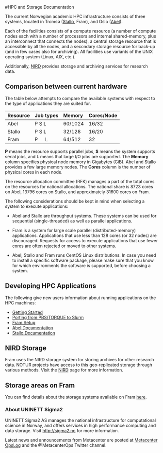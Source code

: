 #HPC and Storage Documentation

The current Norwegian academic HPC infrastructure consists of three systems, located in Tromsø ([Stallo](http://hpc-uit.readthedocs.io/en/latest/help/faq.html), Fram), and Oslo ([Abel](http://www.uio.no/english/services/it/research/hpc/abel/)).

Each of the facilities consists of a compute resource (a number of compute nodes each with a number of processors and internal shared-memory, plus an interconnect that connects the nodes), a central storage resource that is accessible by all the nodes, and a secondary storage resource for back-up (and in few cases also for archiving). All facilities use variants of the UNIX operating system (Linux, AIX, etc.).

Additionally, [NIRD](storage/nird.md) provides storage and archiving services for research data.

## Comparison between current hardware

The table below attempts to compare the available systems with respect to the type of applications they are suited for.

|Resource |	Job types |	Memory |	Cores/Node |
| :------------- | :------------- | :------------- | :------------- |
| Abel |	P   S   L |	60/1024 |	16/32 |
| Stallo |	P   S   L |	32/128 |	16/20 |
| Fram |	P&ensp;&ensp;&ensp;L |	64/512 |	32 |

**P** means the resource supports parallel jobs, **S** means the system supports serial jobs, and **L** means that large I/O jobs are supported.
The **Memory** column specifies physical node memory in Gigabytes (GiB). Abel and Stallo provides a few large memory nodes.
The **Cores** column is the number of physical cores in each node.

The resource allocation committee (RFK) manages a part of the total cores on the resources for national allocations. The national share is 8723 cores on Abel, 13796 cores on Stallo, and approximately 31600 cores on Fram.

The following considerations should be kept in mind when selecting a system to execute applications:

* Abel and Stallo are throughput systems. These systems can be used for sequential (single-threaded) as well as parallel applications.

* Fram is a system for large scale parallel (distributed-memory) applications. Applications that use less than 128 cores (or 32 nodes) are discouraged. Requests for access to execute applications that use fewer cores are often rejected or moved to other systems.

* Abel, Stallo and Fram runs CentOS Linux distributions. In case you need to install a specific software package, please make sure that you know for which environments the software is supported, before choosing a system.


## Developing HPC Applications

The following give new users information about running applications on the HPC machines:

* [Getting Started](quick/gettingstarted.md)
* [Porting from PBS/TORQUE to Slurm](jobs/porting.md)
* [Fram Setup](quick/fram.md)
* [Abel Documentation](http://www.uio.no/english/services/it/research/hpc/abel/)
* [Stallo Documentation](https://hpc-uit.readthedocs.io)


## NIRD Storage

Fram uses the NIRD storage system for storing archives for other research data. NOTUR projects have access
to this geo-replicated storage through various methods. Visit the [NIRD](storage/nird.md) page for more information.

## Storage areas on Fram

You can find details about the storage systems available on Fram
[here](storage/storagesystems.md).

### About UNINETT Sigma2

UNINETT Sigma2 AS manages the national infrastructure for computational science in Norway, and offers services in high performance computing and data storage.
Visit http://sigma2.no for more information.

Latest news and announcements from Metacenter are posted at <a href="https://opslog.sigma2.no" target="_blank">Metacenter OpsLog</a> and the @MetacenterOps Twitter channel.
